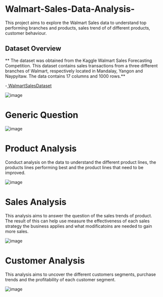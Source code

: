 # Walmart-Sales-Data-Analysis-
This project aims to explore the Walmart Sales data to understand top performing branches and products, sales trend of of different products, customer behaviour. 

## Dataset Overview
**
The dataset was obtained from the Kaggle Walmart Sales Forecasting Competition. 
This dataset contains sales transactions from a three different branches of Walmart, respectively located in Mandalay, Yangon and Naypyitaw. 
The data contains 17 columns and 1000 rows.**

-<a href ="https://github.com/NaingLinnPhyoe28/Walmart-Sales-Data-Analysis-/commit/8813535c659d62aa831adbeab75a50f4e224080a"> WalmartSalesDataset</a>


![image](https://github.com/user-attachments/assets/81af3c5b-c5a2-4f28-9c26-286a58e5d9e9)

# Generic Question
![image](https://github.com/user-attachments/assets/271acb39-4c53-4051-a98d-5301a43e821e)


# Product Analysis
Conduct analysis on the data to understand the different product lines, the products lines performing best and the product lines that need to be improved.

![image](https://github.com/user-attachments/assets/2dfa3b36-fe99-46fe-a177-72bf3101dbc1)


# Sales Analysis
This analysis aims to answer the question of the sales trends of product. The result of this can help use measure the effectiveness of each sales strategy the business applies and what modificatoins are needed to gain more sales.

![image](https://github.com/user-attachments/assets/85604cc2-60e3-4bd6-af91-0f7cfa7930b4)


# Customer Analysis
This analysis aims to uncover the different customers segments, purchase trends and the profitability of each customer segment.

![image](https://github.com/user-attachments/assets/1944c8dc-9dec-4fd8-a805-10e3ec2baa39)

